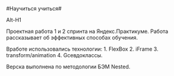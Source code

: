#Научиться учиться#

Alt-H1

Проектная работа 1 и 2 спринта на Яндекс.Практикуме. Работа рассказывает об эффективных способах обучения.

Вработе использовались технологии:
      1. FlexBox
      2. iFrame
      3. transform/animation
      4. Gсевдоклассы.
      
Верска выполнена по методологии БЭМ Nested.
